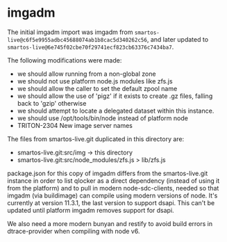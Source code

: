 # imgadm

The initial imgadm import was imgadm from
`smartos-live@c6f5e9955adbc45688074ab1b8cac5d340262c56`, and later updated
to `smartos-live@6e745f02cbe70f29741ecf823cb63376c7434ba7`.

The following modifications were made:

* we should allow running from a non-global zone
* we should not use platform node.js modules like zfs.js
* we should allow the caller to set the default zpool name
* we should allow the use of 'pigz' if it exists to
  create .gz files, falling back to 'gzip' otherwise
* we should attempt to locate a delegated dataset within
   this instance.
* we should use /opt/tools/bin/node instead of platform node
* TRITON-2304 New image server names

The files from smartos-live.git duplicated in this directory are:

* smartos-live.git:src/img -> this directory
* smartos-live.git:src/node_modules/zfs.js > lib/zfs.js

package.json for this copy of imgadm differs from the smartos-live.git
instance in order to list qlocker as a direct dependency (instead of using it
from the platform) and to pull in modern node-sdc-clients, needed so that
imgadm (via buildimage) can compile using modern versions of node. It's
currently at version 11.3.1, the last version to support dsapi. This can't be
updated until platform imgadm removes support for dsapi.

We also need a more modern bunyan and restify to avoid build errors
in dtrace-provider when compiling with node v6.
